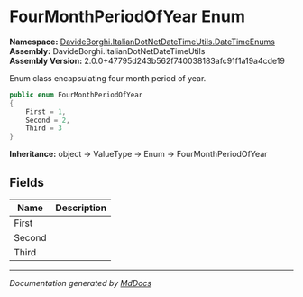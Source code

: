 ﻿<!--  
  <auto-generated>   
    The contents of this file were generated by a tool.  
    Changes to this file may be list if the file is regenerated  
  </auto-generated>   
-->

# FourMonthPeriodOfYear Enum

**Namespace:** [DavideBorghi.ItalianDotNetDateTimeUtils.DateTimeEnums](../index.md)  
**Assembly:** DavideBorghi.ItalianDotNetDateTimeUtils  
**Assembly Version:** 2.0.0+47795d243b562f740038183afc91f1a19a4cde19

Enum class encapsulating four month period of year.

```csharp
public enum FourMonthPeriodOfYear
{
    First = 1,
    Second = 2,
    Third = 3
}
```

**Inheritance:** object → ValueType → Enum → FourMonthPeriodOfYear

## Fields

| Name   | Description |
| ------ | ----------- |
| First  |             |
| Second |             |
| Third  |             |

___

*Documentation generated by [MdDocs](https://github.com/ap0llo/mddocs)*
